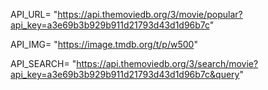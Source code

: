 API_URL= "https://api.themoviedb.org/3/movie/popular?api_key=a3e69b3b929b911d21793d43d1d96b7c"

API_IMG= "https://image.tmdb.org/t/p/w500"

API_SEARCH= "https://api.themoviedb.org/3/search/movie?api_key=a3e69b3b929b911d21793d43d1d96b7c&query"
